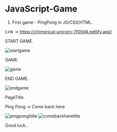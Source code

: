 ﻿# JavaScript-Game

1. First game - PingPong in JS/CSS/HTML.

Link -> https://chimerical-unicorn-7f00d4.netlify.app/

START GAME.

![startgame](https://user-images.githubusercontent.com/31259850/215265936-878fd6fa-c1ca-49e2-bf9a-1208c7a4cfe9.PNG)


GAME.

![game](https://user-images.githubusercontent.com/31259850/214609266-49510aef-0eda-416f-9f30-dfc421614006.PNG)

END GAME.

![endgame](https://user-images.githubusercontent.com/31259850/214609372-01e7f092-1d5b-4ce7-85ad-0ef5d344650b.PNG)


PageTitle.

Ping Pong -> Come back here 

![pingpongtiitle](https://user-images.githubusercontent.com/31259850/215265978-3321b6d5-c1b8-4a04-a7a5-59036380ecf2.PNG)
![comebackheretitle](https://user-images.githubusercontent.com/31259850/215265980-39153646-14a7-4eae-9848-9d099cb920f4.PNG)

Good luck..
